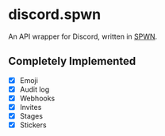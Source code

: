 # discord.spwn
An API wrapper for Discord, written in [SPWN](https://github.com/Spu7Nix/SPWN-language).

## Completely Implemented
- [X] Emoji
- [X] Audit log
- [X] Webhooks
- [X] Invites
- [X] Stages
- [X] Stickers